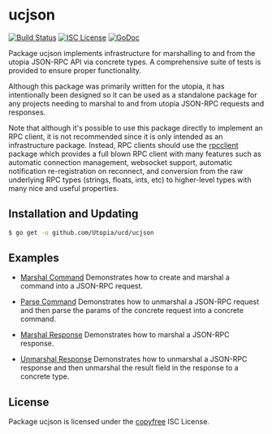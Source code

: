 ucjson
=======

[![Build Status](https://travis-ci.org/Utopia/ucd.png?branch=master)](https://travis-ci.org/Utopia/ucd)
[![ISC License](https://img.shields.io/badge/license-ISC-blue.svg)](http://copyfree.org)
[![GoDoc](https://img.shields.io/badge/godoc-reference-blue.svg)](https://godoc.org/github.com/Utopia/ucd/ucjson)

Package ucjson implements infrastructure for marshalling to and from the utopia
JSON-RPC API via concrete types.  A comprehensive suite of tests is provided to
ensure proper functionality.

Although this package was primarily written for the utopia, it has intentionally
been designed so it can be used as a standalone package for any projects needing
to marshal to and from utopia JSON-RPC requests and responses.

Note that although it's possible to use this package directly to implement an
RPC client, it is not recommended since it is only intended as an infrastructure
package.  Instead, RPC clients should use the
[rpcclient](https://github.com/Utopia/ucd/tree/master/rpcclient) package which
provides a full blown RPC client with many features such as automatic connection
management, websocket support, automatic notification re-registration on
reconnect, and conversion from the raw underlying RPC types (strings, floats,
ints, etc) to higher-level types with many nice and useful properties.

## Installation and Updating

```bash
$ go get -u github.com/Utopia/ucd/ucjson
```

## Examples

* [Marshal Command](https://godoc.org/github.com/Utopia/ucd/ucjson#example-MarshalCmd)
  Demonstrates how to create and marshal a command into a JSON-RPC request.

* [Parse Command](https://godoc.org/github.com/Utopia/ucd/ucjson#example-ParseParams)
  Demonstrates how to unmarshal a JSON-RPC request and then parse the params
  of the concrete request into a concrete command.

* [Marshal Response](https://godoc.org/github.com/Utopia/ucd/ucjson#example-MarshalResponse)
  Demonstrates how to marshal a JSON-RPC response.

* [Unmarshal Response](https://godoc.org/github.com/Utopia/ucd/ucjson#example-package--UnmarshalResponse)
  Demonstrates how to unmarshal a JSON-RPC response and then unmarshal the
  result field in the response to a concrete type.

## License

Package ucjson is licensed under the [copyfree](http://copyfree.org) ISC
License.
